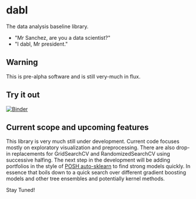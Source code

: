 # dabl
The data analysis baseline library.

- "Mr Sanchez, are you a data scientist?"
- "I dabl, Mr president."

## Warning
This is pre-alpha software and is still very-much in flux.

## Try it out

[![Binder](https://mybinder.org/badge_logo.svg)](https://mybinder.org/v2/gh/amueller/dabl/master)

## Current scope and upcoming features
This library is very much still under development. Current code focuses mostly on exploratory visualization and preprocessing.
There are also drop-in replacements for GridSearchCV and RandomizedSearchCV using successive halfing.
The next step in the development will be adding portfolios in the style of
[POSH
auto-sklearn](https://ml.informatik.uni-freiburg.de/papers/18-AUTOML-AutoChallenge.pdf)
to find strong models quickly.  In essence that boils down to a quick search
over different gradient boosting models and other tree ensembles and
potentially kernel methods.

Stay Tuned!

